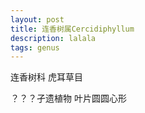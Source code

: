 ---layout: posttitle: 连香树属Cercidiphyllumdescription: lalalatags: genus ---连香树科虎耳草目？？？孑遗植物叶片圆圆心形